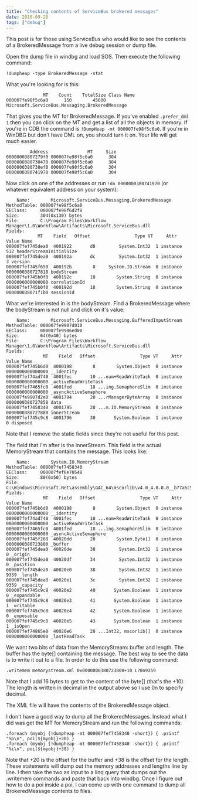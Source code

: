 ```yaml
---
title: "Checking contents of ServiceBus brokered messages"
date: 2016-09-28
tags: ["debug"]
---
```


This post is for those using ServiceBus who would like to see the contents 
of a BrokeredMessage from a live debug session or dump file. 

<!--more-->

Open the dump file in windbg and load SOS. Then execute the following command:

```
!dumpheap -type BrokeredMessage -stat
```

What you're looking for is this:

```
              MT    Count    TotalSize Class Name
000007fe98f5c6a0      150        45600 Microsoft.ServiceBus.Messaging.BrokeredMessage
```

That gives you the MT for BrokeredMessage. If you've enabled `.prefer_dml 1` then you can
click on the MT and get a list of all the objects in memory. If you're in CDB the command
is `!DumpHeap -mt 000007fe98f5c6a0`. If you're in WinDBG but don't have DML on, you
should turn it on. Your life will get much easier.

```
         Address               MT     Size
00000003807279f0 000007fe98f5c6a0      304     
0000000380730470 000007fe98f5c6a0      304     
0000000380738ef0 000007fe98f5c6a0      304     
0000000380741970 000007fe98f5c6a0      304     
```

Now click on one of the addresses or run `!do 0000000380741970` (or whatever equivalent address on your system):

```
    Name:        Microsoft.ServiceBus.Messaging.BrokeredMessage
MethodTable: 000007fe98f5c6a0
EEClass:     000007fe98f6d2f8
Size:        304(0x130) bytes
File:        C:\Program Files\Workflow Manager\1.0\Workflow\Artifacts\Microsoft.ServiceBus.dll
Fields:
            MT    Field   Offset                 Type VT     Attr            Value Name
000007fef745dea0  4001922       d8         System.Int32  1 instance              512 headerStreamInitialSize
000007fef745dea0  400192a       dc         System.Int32  1 instance                3 version
000007fef745f650  400192b        8     System.IO.Stream  0 instance 0000000380727818 bodyStream
000007fef745b0f0  400192c       10        System.String  0 instance 0000000000000000 correlationId
000007fef745b0f0  400192d       18        System.String  0 instance 000000038071f1b0 sessionId
```

What we're interested in is the bodyStream. Find a BrokeredMessage where the bodyStream
is not null and click on it's value:

```
    Name:        Microsoft.ServiceBus.Messaging.BufferedInputStream
MethodTable: 000007fe9907d010
EEClass:     000007fe9906ed00
Size:        64(0x40) bytes
File:        C:\Program Files\Workflow Manager\1.0\Workflow\Artifacts\Microsoft.ServiceBus.dll
Fields:
              MT    Field   Offset                 Type VT     Attr            Value Name
000007fef745b6d0  4000198        8        System.Object  0 instance 0000000000000000 __identity
000007fef74ad740  4001fec       10 ...eam+ReadWriteTask  0 instance 0000000000000000 _activeReadWriteTask
000007fef7465fc0  4001fed       18 ...ing.SemaphoreSlim  0 instance 0000000000000000 _asyncActiveSemaphore
000007fe9907d2e0  4001794       20 ...rManagerByteArray  0 instance 0000000380727858 data
000007fef7458340  4001795       28 ...m.IO.MemoryStream  0 instance 0000000380727880 innerStream
000007fef745c9c8  4001796       30       System.Boolean  1 instance                0 disposed
```

Note that I remove the static fields since they're not useful for this post.

The field that I'm after is the innerStream. This field is the actual MemoryStream
that contains the message. This looks like:

```
    Name:        System.IO.MemoryStream
MethodTable: 000007fef7458340
EEClass:     000007fef6e70548
Size:        80(0x50) bytes
File:        C:\Windows\Microsoft.Net\assembly\GAC_64\mscorlib\v4.0_4.0.0.0__b77a5c561934e089\mscorlib.dll
Fields:
              MT    Field   Offset                 Type VT     Attr            Value Name
000007fef745b6d0  4000198        8        System.Object  0 instance 0000000000000000 __identity
000007fef74ad740  4001fec       10 ...eam+ReadWriteTask  0 instance 0000000000000000 _activeReadWriteTask
000007fef7465fc0  4001fed       18 ...ing.SemaphoreSlim  0 instance 0000000000000000 _asyncActiveSemaphore
000007fef745f268  40020dd       20        System.Byte[]  0 instance 0000000380723800 _buffer
000007fef745dea0  40020de       30         System.Int32  1 instance                0 _origin
000007fef745dea0  40020df       34         System.Int32  1 instance                0 _position
000007fef745dea0  40020e0       38         System.Int32  1 instance             9359 _length
000007fef745dea0  40020e1       3c         System.Int32  1 instance             9359 _capacity
000007fef745c9c8  40020e2       40       System.Boolean  1 instance                0 _expandable
000007fef745c9c8  40020e3       41       System.Boolean  1 instance                1 _writable
000007fef745c9c8  40020e4       42       System.Boolean  1 instance                0 _exposable
000007fef745c9c8  40020e5       43       System.Boolean  1 instance                1 _isOpen
000007fef74865e8  40020e6       28 ...Int32, mscorlib]]  0 instance 0000000000000000 _lastReadTask
```

We want two bits of data from the MemoryStream: buffer and length. The buffer has the
byte[] containing the message. The best way to see the data is to write it out to a file.
In order to do this use the following command:

```
.writemem memorystream.xml 0x0000000380723800+10 L?0n9359
```

Note that I add 16 bytes to get to the content of the byte[] (that's the +10). The
length is written in decimal in the output above so I use 0n to specify decimal.

The XML file will have the contents of the BrokeredMessage object.

I don't have a good way to dump all the BrokeredMessages. Instead what I did was get
the MT for MemoryStream and run the following commands:

```
.foreach (myobj {!dumpheap -mt 000007fef7458340 -short}) { .printf "%p\n", poi(${myobj}+20) }
.foreach (myobj {!dumpheap -mt 000007fef7458340 -short}) { .printf "%i\n", poi(${myobj}+38) }
```

Note that +20 is the offset for the buffer and +38 is the offset for the length.
These statements will dump out the memory addresses and lengths line by line. I then
take the two as input to a linq query that dumps out the .writemem commands and
paste that back into windbg. Once I figure out how to do a poi inside a poi, I can
come up with one command to dump all BrokeredMessage contents to files.
